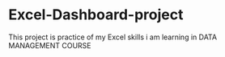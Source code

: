 # Excel-Dashboard-project
This project is practice of my Excel skills i am learning in DATA MANAGEMENT COURSE
